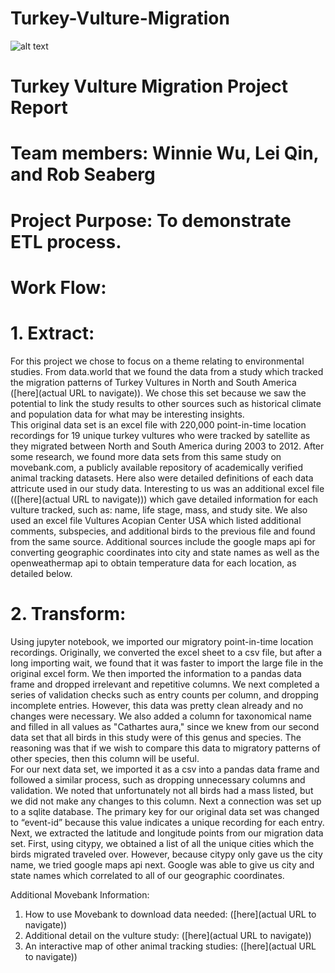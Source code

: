 # Turkey-Vulture-Migration


![alt text](https://proxy.duckduckgo.com/iu/?u=http%3A%2F%2Fwww.sfzoo.org%2Fimages%2Fgallery%2Fturkeyvulture%2Fimg_turkeyvulture_mh_large.jpg&f=1)

# Turkey Vulture Migration Project Report

# Team members: Winnie Wu, Lei Qin, and Rob Seaberg

# Project Purpose: To demonstrate ETL process.  


# Work Flow:
# 1.	Extract:
For this project we chose to focus on a theme relating to environmental studies.  From data.world that we found the data from a study which tracked the migration patterns of Turkey Vultures in North and South America ([here](actual URL to navigate)).  We chose this set because we saw the potential to link the study results to other sources such as historical climate and population data for what may be interesting insights.  
	This original data set is an excel file with 220,000 point-in-time location recordings for 19 unique turkey vultures who were tracked by satellite as they migrated between North and South America during 2003 to 2012.  After some research, we found more data sets from this same study on movebank.com, a publicly available repository of academically verified animal tracking datasets.  Here also were detailed definitions of each data attricute used in our study data.  Interesting to us was an additional excel file (([here](actual URL to navigate))) which gave detailed information for each vulture tracked, such as: name, life stage, mass, and study site.   We also used an excel file Vultures Acopian Center USA which listed additional comments, subspecies, and additional birds to the previous file and found from the same source. 
	Additional sources include the google maps api for converting geographic coordinates into city and state names as well as the openweathermap api to obtain temperature data for each location, as detailed below. 

# 2.	Transform: 
Using jupyter notebook, we imported our migratory point-in-time location recordings. Originally, we converted the excel sheet to a csv file, but after a long importing wait, we found that it was faster to import the large file in the original excel form.  We then imported the information to a pandas data frame and dropped irrelevant and repetitive columns.  We next completed a series of validation checks such as entry counts per column, and dropping incomplete entries.   However, this data was pretty clean already and no changes were necessary.  We also added a column for taxonomical name and filled in all values as "Cathartes aura," since we knew from our second data set that all birds in this study were of this genus and species.  The reasoning was that if we wish to compare this data to migratory patterns of other species, then this column will be useful.  
For our next data set, we imported it as a csv into a pandas data frame and followed a similar process, such as dropping unnecessary columns and validation.  We noted that unfortunately not all birds had a mass listed, but we did not make any changes to this column.  Next a connection was set up to a sqlite database.  The primary key for our original data set was changed to “event-id” because this value indicates a unique recording for each entry.  
Next, we extracted the latitude and longitude points from our migration data set.  First, using citypy, we obtained a list of all the unique cities which the birds migrated traveled over.  However, because citypy only gave us the city name, we tried google maps api next.  Google was able to give us city and state names which correlated to all of our geographic coordinates.  




Additional Movebank Information:
1.	How to use Movebank to download data needed: ([here](actual URL to navigate))
2.	Additional detail on the vulture study: ([here](actual URL to navigate))
3.	An interactive map of other animal tracking studies: ([here](actual URL to navigate))



